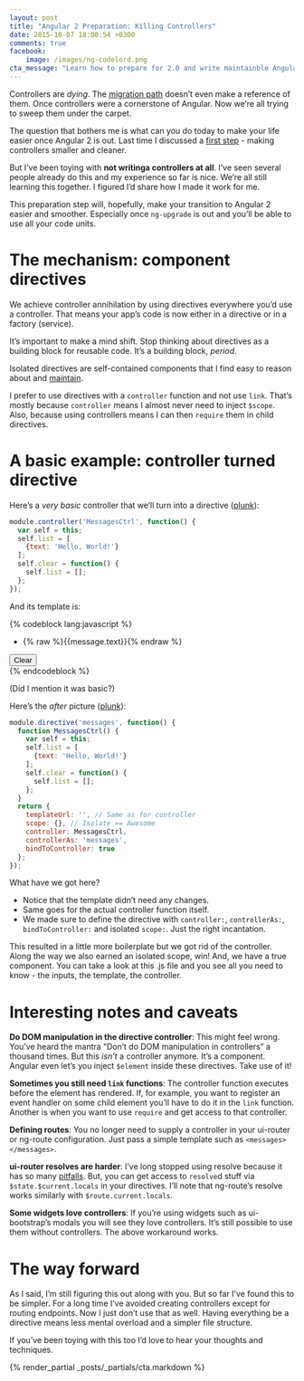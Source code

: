 ```yaml
---
layout: post
title: "Angular 2 Preparation: Killing Controllers"
date: 2015-10-07 18:00:54 +0300
comments: true
facebook:
    image: /images/ng-codelord.png
cta_message: "Learn how to prepare for 2.0 and write maintainble Angular!"
---
```


Controllers are *dying*. The [migration path](http://www.codelord.net/2015/09/10/angular-2-migration-path-what-we-know/) doesn’t even make a reference of them. Once controllers were a cornerstone of Angular. Now we’re all trying to sweep them under the carpet.

The question that bothers me is what can you do today to make your life easier once Angular 2 is out. Last time I discussed a [first step](http://www.codelord.net/2015/09/30/angular-2-preparation-controller-code-smells/) - making controllers smaller and cleaner.

But I’ve been toying with **not writinga controllers at all**. I’ve seen several people already do this and my experience so far is nice. We’re all still learning this together. I figured I’d share how I made it work for me.

This preparation step will, hopefully, make your transition to Angular 2 easier and smoother. Especially once `ng-upgrade` is out and you’ll be able to use all your code units.

# The mechanism: component directives

We achieve controller annihilation by using directives everywhere you’d use a controller. That means your app’s code is now either in a directive or in a factory (service).

It’s important to make a mind shift. Stop thinking about directives as a building block for reusable code. It’s a building block, *period*.

Isolated directives are self-contained components that I find easy to reason about and [maintain](http://www.codelord.net/2014/03/30/writing-more-maintainable-angular-dot-js-directives/).

I prefer to use directives with a `controller` function and not use `link`. That’s mostly because `controller` means I almost never need to inject `$scope`. Also, because using controllers means I can then `require` them in child directives.

# A basic example: controller turned directive

Here’s a *very basic* controller that we’ll turn into a directive ([plunk](http://plnkr.co/edit/7I0GhjSywmdcrBy9yHGU?p=preview)):

```javascript
module.controller('MessagesCtrl', function() {
  var self = this;
  self.list = [
    {text: 'Hello, World!'}
  ];
  self.clear = function() {
    self.list = [];
  };
});
```

And its template is:

{% codeblock lang:javascript %}
<div ng-controller="MessagesCtrl as messages">
  <ul>
    <li ng-repeat="message in messages.list">
      {% raw %}{{message.text}}{% endraw %}
    </li>
  </ul>
  <button ng-click="messages.clear()">Clear</button>
</div>
{% endcodeblock %}

(Did I mention it was basic?)

Here’s the *after* picture ([plunk](http://plnkr.co/edit/R8crwn8DHOZVkwB34bmZ?p=preview)):

```javascript
module.directive('messages', function() {
  function MessagesCtrl() {
    var self = this;
    self.list = [
      {text: 'Hello, World!'}
    ];
    self.clear = function() {
      self.list = [];
    };
  }
  return {
    templateUrl: '', // Same as for controller
    scope: {}, // Isolate == Awesome
    controller: MessagesCtrl,
    controllerAs: 'messages',
    bindToController: true
  };
});
```

What have we got here?

- Notice that the template didn’t need any changes.
- Same goes for the actual controller function itself.
- We made sure to define the directive with `controller:`, `controllerAs:`, `bindToController:` and isolated `scope:`. Just the right incantation.

This resulted in a little more boilerplate but we got rid of the controller. Along the way we also earned an isolated scope, win! And, we have a true component. You can take a look at this .js file and you see all you need to know - the inputs, the template, the controller.

# Interesting notes and caveats

**Do DOM manipulation in the directive controller**: This might feel wrong. You’ve heard the mantra “Don’t do DOM manipulation in controllers” a thousand times. But this *isn’t* a controller anymore. It’s a component. Angular even let’s you inject `$element` inside these directives. Take use of it!

**Sometimes you still need `link` functions**: The controller function executes before the element has rendered. If, for example, you want to register an event handler on some child element you’ll have to do it in the `link` function. Another is when you want to use `require` and get access to that controller.

**Defining routes**: You no longer need to supply a controller in your ui-router or ng-route configuration. Just pass a simple template such as `<messages></messages>`.

**ui-router resolves are harder**: I’ve long stopped using resolve because it has so many [pitfalls](http://www.codelord.net/2015/06/02/angularjs-pitfalls-using-ui-routers-resolve/). But, you can get access to `resolve`d stuff via `$state.$current.locals` in your directives. I’ll note that ng-route’s resolve works similarly with `$route.current.locals`.

**Some widgets love controllers**: If you’re using widgets such as ui-bootstrap’s modals you will see they love controllers. It’s still possible to use them without controllers. The above workaround works.

# The way forward

As I said, I’m still figuring this out along with you. But so far I’ve found this to be simpler. For a long time I’ve avoided creating controllers except for routing endpoints. Now I just don’t use that as well. Having everything be a directive means less mental overload and a simpler file structure.

If you’ve been toying with this too I’d love to hear your thoughts and techniques.

{% render_partial _posts/_partials/cta.markdown %}
